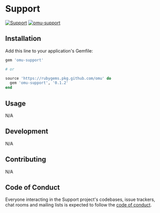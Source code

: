 # Support

[![Support](https://github.com/omu/joker/workflows/Support/badge.svg)](https://github.com/omu/joker/actions?query=workflow%3ASupport)
[![omu-support](https://badge.fury.io/rb/omu-support.svg)](https://rubygems.org/gems/omu-support)

## Installation

Add this line to your application's Gemfile:

```ruby
gem 'omu-support'

# or 

source 'https://rubygems.pkg.github.com/omu' do
  gem 'omu-support', '0.1.2'
end
```
## Usage

N/A

## Development

N/A

## Contributing

N/A

## Code of Conduct

Everyone interacting in the Support project's codebases, issue trackers, chat rooms and mailing lists is expected to follow the [code of conduct](https://github.com/omu/joker/blob/main/support/CODE_OF_CONDUCT.md).
